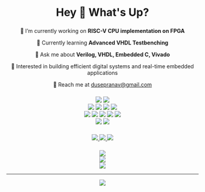 <h1 align="center">Hey 👋 What's Up?</h1>

###

<!-- About Me -->
<div align="center">
  <p>🔬 I’m currently working on <strong>RISC-V CPU implementation on FPGA</strong></p>
  <p>🌱 Currently learning <strong>Advanced VHDL Testbenching</strong></p>
  <p>💬 Ask me about <strong>Verilog, VHDL, Embedded C, Vivado</strong></p>
  <p>🧠 Interested in building efficient digital systems and real-time embedded applications</p>
  <p>📧 Reach me at <a href="mailto:dusepranav@gmail.com">dusepranav@gmail.com</a></p>
</div>

###

<!-- Skills -->
<div align="center">
  <!-- HDL -->
  <img src="https://img.shields.io/badge/Verilog%20HDL-blue?style=for-the-badge&logo=verilog&logoColor=white" />
  <img src="https://img.shields.io/badge/VHDL-gray?style=for-the-badge&logo=fpga&logoColor=white" />
  </div>
<div align="center">
  <!-- Programming Languages -->
  <img src="https://img.shields.io/badge/c-%2300599C.svg?style=for-the-badge&logo=c&logoColor=white" />
  <img src="https://img.shields.io/badge/c++-%2300599C.svg?style=for-the-badge&logo=c%2B%2B&logoColor=white" />
  <img src="https://img.shields.io/badge/python-3670A0?style=for-the-badge&logo=python&logoColor=ffdd54" />
  <img src="https://img.shields.io/badge/STM32-03234B?style=for-the-badge&logo=stmicroelectronics&logoColor=white" />
  </div>
<div align="center">
  <!-- IDEs & Tools -->
  <img src="https://img.shields.io/badge/Vivado-Design%20Suite-yellow?style=for-the-badge&logo=xilinx&logoColor=white" />
  <img src="https://img.shields.io/badge/ModelSim-EDA-118fdd?style=for-the-badge" />
  <img src="https://img.shields.io/badge/Keil-uVision-blue?style=for-the-badge" />
  <img src="https://img.shields.io/badge/Arduino-00979D?style=for-the-badge&logo=arduino&logoColor=white" />
  <img src="https://img.shields.io/badge/MATLAB-0076A8?style=for-the-badge&logoColor=white" />
  </div>
<div align="center">
  <!-- Version Control -->
  <img src="https://img.shields.io/badge/git-%23F05033.svg?style=for-the-badge&logo=git&logoColor=white" />
  <img src="https://img.shields.io/badge/github-%23121011.svg?style=for-the-badge&logo=github&logoColor=white" />
</div>

###

<!-- Socials -->
<div align="center">
  <a href="https://instagram.com/pranav_duse">
    <img src="https://img.shields.io/badge/Instagram-%23E4405F.svg?logo=Instagram&logoColor=white&style=for-the-badge" />
  </a>
  <a href="https://www.linkedin.com/in/pranav-duse-20034227a">
    <img src="https://img.shields.io/badge/LinkedIn-%230077B5.svg?logo=linkedin&logoColor=white&style=for-the-badge" />
  </a>
  <a href="mailto:dusepranav@gmail.com">
    <img src="https://img.shields.io/badge/Email-D14836?logo=gmail&logoColor=white&style=for-the-badge" />
  </a>
</div>

###

<!-- GitHub Stats -->
<div align="center">
  <img src="https://github-readme-stats.vercel.app/api?username=crypticbeast-zip&theme=github_dark&hide_border=false&include_all_commits=false&count_private=false" /><br/>
  <img src="https://nirzak-streak-stats.vercel.app/?user=crypticbeast-zip&theme=github_dark&hide_border=false" /><br/>
  <img src="https://github-readme-stats.vercel.app/api/top-langs/?username=crypticbeast-zip&theme=github_dark&hide_border=false&include_all_commits=false&count_private=false&layout=compact" />
</div>

---

<!-- Visitor Counter -->
<div align="center">
  <a href="https://visitcount.itsvg.in">
    <img src="https://visitcount.itsvg.in/api?id=crypticbeast-zip&icon=0&color=0" />
  </a>
</div>

